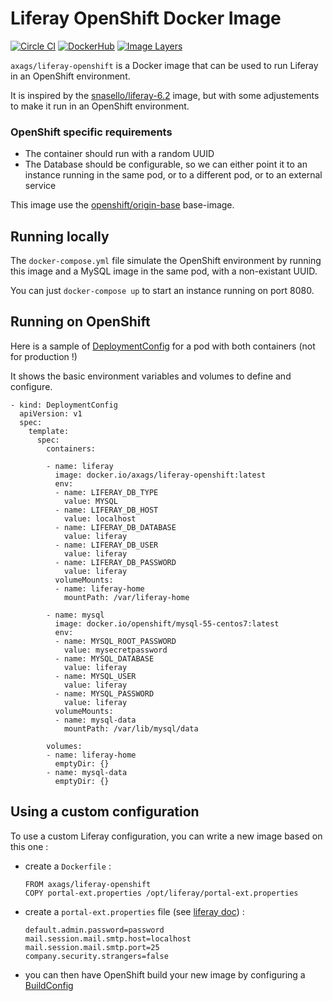 # Liferay OpenShift Docker Image

[![Circle CI](https://circleci.com/gh/AXA-GROUP-SOLUTIONS/liferay-openshift-docker-image/tree/master.svg?style=shield)](https://circleci.com/gh/AXA-GROUP-SOLUTIONS/liferay-openshift-docker-image/tree/master)
[![DockerHub](https://img.shields.io/badge/docker-axags%2Fliferay--openshift-008bb8.svg)](https://hub.docker.com/r/axags/liferay-openshift/)
[![Image Layers](https://badge.imagelayers.io/axags/liferay-openshift:latest.svg)](https://imagelayers.io/?images=axags/liferay-openshift:latest)

`axags/liferay-openshift` is a Docker image that can be used to run Liferay in an OpenShift environment.

It is inspired by the [snasello/liferay-6.2](https://hub.docker.com/r/snasello/liferay-6.2/) image, but with some adjustements to make it run in an OpenShift environment.

### OpenShift specific requirements

* The container should run with a random UUID
* The Database should be configurable, so we can either point it to an instance running in the same pod, or to a different pod, or to an external service

This image use the [openshift/origin-base](https://hub.docker.com/r/openshift/origin-base/) base-image.

## Running locally

The `docker-compose.yml` file simulate the OpenShift environment by running this image and a MySQL image in the same pod, with a non-existant UUID.

You can just `docker-compose up` to start an instance running on port 8080.

## Running on OpenShift

Here is a sample of [DeploymentConfig](https://docs.openshift.org/latest/rest_api/openshift_v1.html#v1-deploymentconfig) for a pod with both containers (not for production !)

It shows the basic environment variables and volumes to define and configure.

```
- kind: DeploymentConfig
  apiVersion: v1
  spec:
    template:
      spec:
        containers:

        - name: liferay
          image: docker.io/axags/liferay-openshift:latest
          env:
          - name: LIFERAY_DB_TYPE
            value: MYSQL
          - name: LIFERAY_DB_HOST
            value: localhost
          - name: LIFERAY_DB_DATABASE
            value: liferay
          - name: LIFERAY_DB_USER
            value: liferay
          - name: LIFERAY_DB_PASSWORD
            value: liferay
          volumeMounts:
          - name: liferay-home
            mountPath: /var/liferay-home

        - name: mysql
          image: docker.io/openshift/mysql-55-centos7:latest
          env:
          - name: MYSQL_ROOT_PASSWORD
            value: mysecretpassword
          - name: MYSQL_DATABASE
            value: liferay
          - name: MYSQL_USER
            value: liferay
          - name: MYSQL_PASSWORD
            value: liferay
          volumeMounts:
          - name: mysql-data
            mountPath: /var/lib/mysql/data

        volumes:
        - name: liferay-home
          emptyDir: {}
        - name: mysql-data
          emptyDir: {}
```

## Using a custom configuration

To use a custom Liferay configuration, you can write a new image based on this one :

* create a `Dockerfile` :

  ```
  FROM axags/liferay-openshift
  COPY portal-ext.properties /opt/liferay/portal-ext.properties
  ```
* create a `portal-ext.properties` file (see [liferay doc](http://docs.liferay.com/portal/6.2/propertiesdoc/portal.properties.html)) :

  ```
  default.admin.password=password
  mail.session.mail.smtp.host=localhost
  mail.session.mail.smtp.port=25
  company.security.strangers=false
  ```
* you can then have OpenShift build your new image by configuring a [BuildConfig](https://docs.openshift.org/latest/rest_api/openshift_v1.html#v1-buildconfig)
